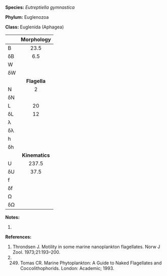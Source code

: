 **Species:** *Eutreptiella gymnastica*

**Phylum:** Euglenozoa

**Class:** Euglenida (Aphagea)

|    | **Morphology** |
|:-- | :------------: |
| B  | 23.5 |
| δB | 6.5 |
| W  |  |
| δW |  |
|    | **Flagella** |
| N  | 2 |
| δN |  |
| L  | 20 |
| δL | 12 |
| λ  |  |
| δλ |  |
| h  |  |
| δh |  |
|    | **Kinematics** |
| U  | 237.5 |
| δU | 37.5 |
| f  |  |
| δf |  |
| Ω  |  |
| δΩ |  |

**Notes:**

1.

**References:**

1. Throndsen J.  Motility in some marine nanoplankton flagellates.  Norw J Zool. 1973;21:193–200.
1. 249. Tomas CR. Marine Phytoplankton:  A Guide to Naked Flagellates and Coccolithophorids. London: Academic; 1993.
